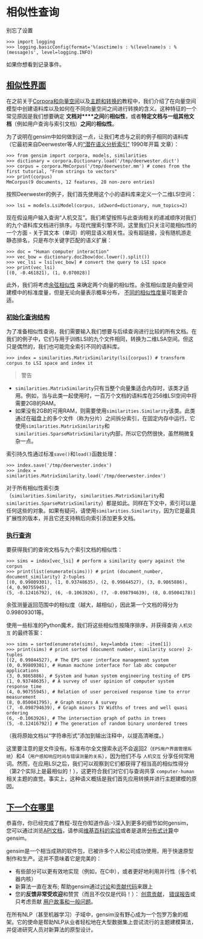 # 相似性查询

别忘了设置

```
>>> import logging
>>> logging.basicConfig(format='%(asctime)s : %(levelname)s : %(message)s', level=logging.INFO)
```

如果你想看到记录事件。

## [相似性界面](https://radimrehurek.com/gensim/tut3.html#similarity-interface "永久链接到这个标题")

在之前关于[Corpora和向量空间](https://radimrehurek.com/gensim/tut1.html)以及[主题和转换的](https://radimrehurek.com/gensim/tut2.html)教程中，我们介绍了在向量空间模型中创建语料库以及如何在不同向量空间之间进行转换的含义。这种特征的一个常见原因是我们想要确定 **文档对****之间**的**相似性**，或者**特定文档与一组其他文档**（例如用户查询与索引文档）**之间**的**相似性**。

为了说明在gensim中如何做到这一点，让我们考虑与之前的例子相同的语料库（它最初来自Deerwester等人的[“潜在语义分析索引”](http://www.cs.bham.ac.uk/~pxt/IDA/lsa_ind.pdf) 1990年开篇 文章）：

```
>>> from gensim import corpora, models, similarities
>>> dictionary = corpora.Dictionary.load('/tmp/deerwester.dict')
>>> corpus = corpora.MmCorpus('/tmp/deerwester.mm') # comes from the first tutorial, "From strings to vectors"
>>> print(corpus)
MmCorpus(9 documents, 12 features, 28 non-zero entries)
```

按照Deerwester的例子，我们首先使用这个小的语料库来定义一个二维LSI空间：

```
>>> lsi = models.LsiModel(corpus, id2word=dictionary, num_topics=2)
```

现在假设用户输入查询“人机交互”。我们希望按照与此查询相关的递减顺序对我们的九个语料库文档进行排序。与现代搜索引擎不同，这里我们只关注可能相似性的一个方面 - 关于其文本（单词）的明显语义相关性。没有超链接，没有随机游走静态排名，只是布尔关键字匹配的语义扩展：

```
>>> doc = "Human computer interaction"
>>> vec_bow = dictionary.doc2bow(doc.lower().split())
>>> vec_lsi = lsi[vec_bow] # convert the query to LSI space
>>> print(vec_lsi)
[(0, -0.461821), (1, 0.070028)]
```

此外，我们将考虑[余弦相似性](https://en.wikipedia.org/wiki/Cosine_similarity) 来确定两个向量的相似性。余弦相似度是向量空间建模中的标准度量，但是无论向量表示概率分布， [不同的相似性度量](https://en.wikipedia.org/wiki/Kullback%E2%80%93Leibler_divergence#Symmetrised_divergence)可能更合适。

### [初始化查询结构](https://radimrehurek.com/gensim/tut3.html#initializing-query-structures "永久链接到这个标题")

为了准备相似性查询，我们需要输入我们想要与后续查询进行比较的所有文档。在我们的例子中，它们与用于训练LSI的九个文件相同，转换为二维LSA空间。但这只是偶然的，我们也可能完全索引不同的语料库。

```
>>> index = similarities.MatrixSimilarity(lsi[corpus]) # transform corpus to LSI space and index it
```

> 警告
* `similarities.MatrixSimilarity`只有当整个向量集适合内存时，该类才适用。例如，当与此类一起使用时，一百万个文档的语料库在256维LSI空间中将需要2GB的RAM。
* 如果没有2GB的可用RAM，则需要使用`similarities.Similarity`该类。此类通过在磁盘上的多个文件（称为分片）之间拆分索引，在固定内存中运行。它使用`similarities.MatrixSimilarity`和`similarities.SparseMatrixSimilarity`内部，所以它仍然很快，虽然稍微复杂一点。

索引持久性通过标准`save()`和`load()`函数处理：

```
>>> index.save('/tmp/deerwester.index')
>>> index = similarities.MatrixSimilarity.load('/tmp/deerwester.index')
```

对于所有相似性索引类（`similarities.Similarity`， `similarities.MatrixSimilarity`和`similarities.SparseMatrixSimilarity`）都是如此。同样在下文中，索引可以是任何这些的对象。如果有疑问，请使用`similarities.Similarity`，因为它是最具扩展性的版本，并且它还支持稍后向索引添加更多文档。

### [执行查询](https://radimrehurek.com/gensim/tut3.html#performing-queries "永久链接到这个标题")

要获得我们的查询文档与九个索引文档的相似性：

```
>>> sims = index[vec_lsi] # perform a similarity query against the corpus
>>> print(list(enumerate(sims))) # print (document_number, document_similarity) 2-tuples
[(0, 0.99809301), (1, 0.93748635), (2, 0.99844527), (3, 0.9865886), (4, 0.90755945),
(5, -0.12416792), (6, -0.1063926), (7, -0.098794639), (8, 0.05004178)]
```

余弦测量返回范围中的相似度（越大，越相似），因此第一个文档的得分为0.99809301等。

使用一些标准的Python魔术，我们将这些相似性按降序排序，并获得查询 `人机交互` 的最终答案：

```
>>> sims = sorted(enumerate(sims), key=lambda item: -item[1])
>>> print(sims) # print sorted (document number, similarity score) 2-tuples
[(2, 0.99844527), # The EPS user interface management system
(0, 0.99809301), # Human machine interface for lab abc computer applications
(3, 0.9865886), # System and human system engineering testing of EPS
(1, 0.93748635), # A survey of user opinion of computer system response time
(4, 0.90755945), # Relation of user perceived response time to error measurement
(8, 0.050041795), # Graph minors A survey
(7, -0.098794639), # Graph minors IV Widths of trees and well quasi ordering
(6, -0.1063926), # The intersection graph of paths in trees
(5, -0.12416792)] # The generation of random binary unordered trees
```

（我将原始文档以“字符串形式”添加到输出注释中，以提高清晰度。）

这里要注意的是文件没有。标准布尔全文搜索永远不会返回2（`EPS用户界面管理系统`）和4（`用户感知响应时间与错误测量的关系`），因为他们不与 `人机交互` 分享任何常用词。然而，在应用LSI之后，我们可以观察到它们都获得了相当高的相似性得分（第2个实际上是最相似的！），这更符合我们对它们与查询共享 `computer-human` 相关主题的直觉。事实上，这种语义概括是我们首先应用转换并进行主题建模的原因。

## [下一个在哪里](https://radimrehurek.com/gensim/tut3.html#where-next "永久链接到这个标题")

恭喜你，你已经完成了教程-现在你知道作品:-)深入到更多的细节如何gensim，您可以通过浏览[API文档](https://radimrehurek.com/gensim/apiref.html)，请参阅[维基百科的实验](https://radimrehurek.com/gensim/wiki.html)或者是退房[分布式计算](https://radimrehurek.com/gensim/distributed.html)中gensim。

gensim是一个相当成熟的软件包，已被许多个人和公司成功使用，用于快速原型制作和生产。这并不意味着它是完美的：

* 有些部分可以更有效地实现（例如，在C中），或者更好地利用并行性（多个机器内核）
* 新算法一直在发布; 帮助gensim通过[讨论](https://groups.google.com/group/gensim)和[贡献代码](https://github.com/piskvorky/gensim/wiki/Developer-page)来跟上[](https://github.com/piskvorky/gensim/wiki/Developer-page)
* 您的**反馈非常受欢迎**和赞赏（而且不仅仅是代码！）： [创意贡献](https://github.com/piskvorky/gensim/wiki/Ideas-&-Features-proposals)， [错误报告](https://github.com/piskvorky/gensim/issues)或只考虑贡献 [用户故事和一般问题](https://groups.google.com/group/gensim/topics)。

在所有NLP（甚至机器学习）子域中，gensim没有野心成为一个包罗万象的框架。它的使命是帮助NLP从业者轻松地在大型数据集上尝试流行的主题建模算法，并促进研究人员对新算法的原型设计。
